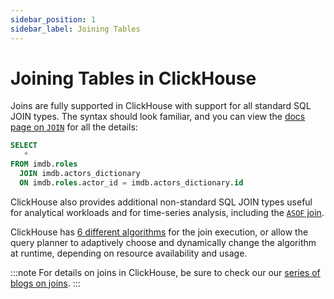 ```yaml
---
sidebar_position: 1
sidebar_label: Joining Tables
---
```


# Joining Tables in ClickHouse

Joins are fully supported in ClickHouse with support for all standard SQL JOIN types. The syntax should look familiar, and you can view the [docs page on `JOIN`](../sql-reference/statements/select/join.md) for all the details:

```sql
SELECT
   *
FROM imdb.roles
  JOIN imdb.actors_dictionary
  ON imdb.roles.actor_id = imdb.actors_dictionary.id
```

ClickHouse also provides additional non-standard SQL JOIN types useful for analytical workloads and for time-series analysis, including the [`ASOF` join](../sql-reference/statements/select/join/#asof-join-usage).

ClickHouse has [6 different algorithms](../operations/settings/settings/#settings-join_algorithm) for the join execution, or allow the query planner to adaptively choose and dynamically change the algorithm at runtime, depending on resource availability and usage.

:::note
For details on joins in ClickHouse, be sure to check our our [series of blogs on joins](http://www.clickhouse.com/blog/clickhouse-fully-supports-joins).
:::

